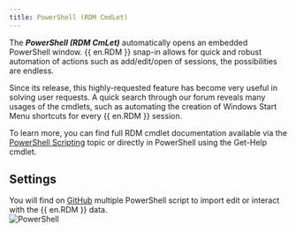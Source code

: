 ```yaml
---
title: PowerShell (RDM CmdLet)
---
```

The ***PowerShell (RDM CmLet)*** automatically opens an embedded PowerShell window. {{ en.RDM }} snap-in allows for quick and robust automation of actions such as add/edit/open of sessions, the possibilities are endless.  

Since its release, this highly-requested feature has become very useful in solving user requests. A quick search through our forum reveals many usages of the cmdlets, such as automating the creation of Windows Start Menu shortcuts for every {{ en.RDM }} session.  

To learn more, you can find full RDM cmdlet documentation available via the [PowerShell Scripting](/rdm/windows/powershell-scripting/) topic or directly in PowerShell using the Get-Help cmdlet. 

## Settings 

You will find on [GitHub](https://github.com/Devolutions/RDMSamples-ps) multiple PowerShell script to import edit or interact with the {{ en.RDM }} data.  
![PowerShell](/img/en/rdm/windows/clip10369.png) 

